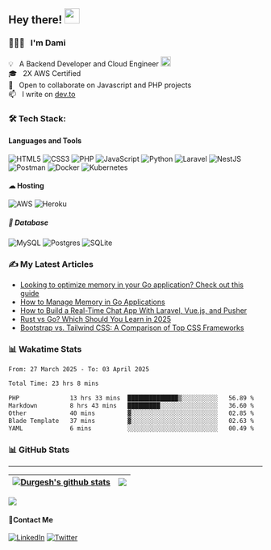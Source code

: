 
<h2>Hey there!  <img src="https://user-images.githubusercontent.com/42378118/110234147-e3259600-7f4e-11eb-95be-0c4047144dea.gif" width="30"> </h2>

### 👨🏻‍💻 &nbsp; I'm Dami

💡 &nbsp; A Backend Developer and Cloud Engineer <img height=20px width=20px src="https://media2.giphy.com/media/RbDKaczqWovIugyJmW/giphy.gif?cid=ecf05e47hb12laxld7yum97n4t13k9vbcn4cfgg77hbss6aj&rid=giphy.gif&ct=g" width="50">\
🎓 &nbsp; 2X AWS Certified\
👯 &nbsp; Open to collaborate on Javascript and PHP projects\
📫 &nbsp; I write on [dev.to](https://dev.to/thatcoolguy)


### 🛠 Tech Stack:

#### Languages and Tools
![HTML5](https://img.shields.io/badge/html5-%23E34F26.svg?style=for-the-badge&logo=html5&logoColor=white) 
![CSS3](https://img.shields.io/badge/css3-%231572B6.svg?style=for-the-badge&logo=css3&logoColor=white) 
![PHP](https://img.shields.io/badge/php-%23777BB4.svg?style=for-the-badge&logo=php&logoColor=white)
![JavaScript](https://img.shields.io/badge/javascript-%23323330.svg?style=for-the-badge&logo=javascript&logoColor=%23F7DF1E)
![Python](https://img.shields.io/badge/python-3670A0?style=for-the-badge&logo=python&logoColor=ffdd54)
![Laravel](https://img.shields.io/badge/laravel-%23FF2D20.svg?style=for-the-badge&logo=laravel&logoColor=white)
![NestJS](https://img.shields.io/badge/nestjs-%23E0234E.svg?style=for-the-badge&logo=nestjs&logoColor=white)
![Postman](https://img.shields.io/badge/Postman-FF6C37?style=for-the-badge&logo=postman&logoColor=white) 
![Docker](https://img.shields.io/badge/docker-%230db7ed.svg?style=for-the-badge&logo=docker&logoColor=white)
![Kubernetes](https://img.shields.io/badge/kubernetes-%23326ce5.svg?style=for-the-badge&logo=kubernetes&logoColor=white)

#### ☁ Hosting
![AWS](https://img.shields.io/badge/AWS-%23FF9900.svg?style=for-the-badge&logo=amazon-aws&logoColor=white) 
![Heroku](https://img.shields.io/badge/heroku-%23430098.svg?style=for-the-badge&logo=heroku&logoColor=white) 

 ##### 💾 Database
![MySQL](https://img.shields.io/badge/mysql-%2300f.svg?style=for-the-badge&logo=mysql&logoColor=white) 
![Postgres](https://img.shields.io/badge/postgres-%23316192.svg?style=for-the-badge&logo=postgresql&logoColor=white) 
![SQLite](https://img.shields.io/badge/sqlite-%2307405e.svg?style=for-the-badge&logo=sqlite&logoColor=-badge&logo=scikit-learn&logoColor=white) 


### ✍️ My Latest Articles
<!-- BLOG-POST-LIST:START -->
- [Looking to optimize memory in your Go application? Check out this guide](https://dev.to/thatcoolguy/looking-to-optimize-memory-in-your-go-application-check-out-this-guide-gh5)
- [How to Manage Memory in Go Applications](https://dev.to/thatcoolguy/memory-management-in-go-4-effective-approaches-39d2)
- [How to Build a Real-Time Chat App With Laravel, Vue.js, and Pusher](https://dev.to/thatcoolguy/how-to-build-a-real-time-chat-app-with-laravel-vuejs-and-pusher-19ik)
- [Rust vs Go? Which Should You Learn in 2025](https://dev.to/thatcoolguy/rust-vs-go-which-should-you-choose-in-2024-50k5)
- [Bootstrap vs. Tailwind CSS: A Comparison of Top CSS Frameworks](https://dev.to/strapi/bootstrap-vs-tailwind-css-a-comparison-of-top-css-frameworks-64i)
<!-- BLOG-POST-LIST:END -->

### 📊 Wakatime Stats
<!--START_SECTION:waka-->

```txt
From: 27 March 2025 - To: 03 April 2025

Total Time: 23 hrs 8 mins

PHP              13 hrs 33 mins  ██████████████▒░░░░░░░░░░   56.89 %
Markdown         8 hrs 43 mins   █████████░░░░░░░░░░░░░░░░   36.60 %
Other            40 mins         ▓░░░░░░░░░░░░░░░░░░░░░░░░   02.85 %
Blade Template   37 mins         ▓░░░░░░░░░░░░░░░░░░░░░░░░   02.63 %
YAML             6 mins          ░░░░░░░░░░░░░░░░░░░░░░░░░   00.49 %
```

<!--END_SECTION:waka-->

### 📊 GitHub Stats 
---
| <a href="https://github.com/ThatCoolGuyyy/github-readme-stats"><img align="center" src="https://github-readme-stats.vercel.app/api?username=ThatCoolGuyyy&show_icons=true&include_all_commits=false&theme=buefy&hide_border=true" alt="Durgesh's github stats" /></a> | <a href="https://github.com/ThatCoolGuyyy/github-readme-stats"><img align="center" src="https://github-readme-stats.vercel.app/api/top-langs/?username=ThatCoolGuyyy&layout=compact&theme=buefy&hide_border=true" /></a> |
| ------------- | ------------- |

[![](https://visitcount.itsvg.in/api?id=ThatCoolGuyyy&icon=2&color=9)](https://visitcount.itsvg.in)

 #### 📱Contact Me
[![LinkedIn](https://img.shields.io/badge/LinkedIn-%230077B5.svg?logo=linkedin&logoColor=white)](https://linkedin.com/in/https://www.linkedin.com/in/oluwadamilolaoshungboye)
[![Twitter](https://img.shields.io/badge/Twitter-%231DA1F2.svg?logo=Twitter&logoColor=white)](https://twitter.com/thatc0olguyy) 
